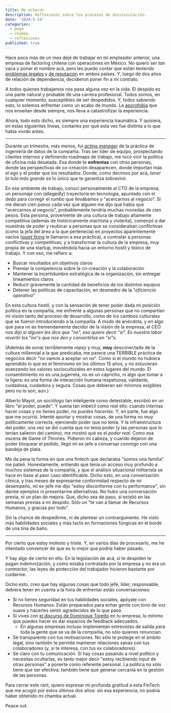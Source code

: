```yaml
---
title: Me echaron
description: Reflexiones sobre los procesos de desvinculación.
date: '2024-5-24'
categories:
  - pega
  - chamba
  - reflexiones
published: true
---
```


Hace poco más de un mes dejé de trabajar en mi empleador anterior, una empresa de factoring chilena con operaciones en México. No quiero ser _tan_ vaca y poner el nombre acá, pero les puedo contar que están teniendo [problemas legales](https://www.df.cl/mercados/banca-fintech/xepelin-se-querella-contra-hermano-de-socio-de-la-firma-por-uso-de) y [de reputación](https://www.msn.com/es-mx/dinero/noticias/goldman-sachs-en-medio-del-esc%C3%A1ndalo-por-financiar-empresa-liderada-por-xepelin/ar-BB1l27eu) en ambos países. Y, luego de dos años de relación de dependencia, decidieron poner fin a mi contrato.

A todos quienes trabajamos nos pasa alguna vez en la vida. El despido es una parte natural y probable de una carrera profesional. Todos somos, en cualquier momento, susceptibles de ser despedidos. Y, todos sabiendo esto, lo solemos enfrentar como un acabo de mundo. La [aporofobia](https://es.wikipedia.org/wiki/Aporofobia) que nos enseñan desde siempre, nos lleva a catastrofizar la experiencia.

Ahora, todo esto dicho, es siempre una experiencia traumática. Y quisiera, en estas siguientes líneas, contarles por qué esta vez fue distinta a lo que había vivido antes.

---

Durante un trimestre, más menos, fui [_acting manager_](https://media.giphy.com/media/fOPfLzZmTGFSBVMBOs/giphy.gif?cid=790b7611qde63olfhj5xhntuqyzx93294galdvzddbpd4vxn&ep=v1_gifs_search&rid=giphy.gif&ct=g) de la práctica de ingeniería de datos de la compañía. Tras ser líder de equipo, prospectando clientes internos y definiendo roadmaps de trabajo, me tocó vivir la política de oficina más desatada. Esa donde te **enfrentas** con otras personas, donde las perspectivas de co-creación desaparecen, donde importan más el ego y el poder que los resultados. Donde, como decimos por acá, _tener la tula más grande_ es lo único que te garantiza sobrevivir.

En ese ambiente de trabajo, conocí personalmente al CTO de la empresa, un personaje con (allegedly) trayectoria en tecnología, apuntado con el dedo para corregir el rumbo que llevábamos y "acercarnos al negocio". Si me dieran cien pesos cada vez que alguien me dijo que había que "acercarnos al negocio", probablemente tendría muchas monedas de cien pesos. Esta persona, proveniente de una cultura de trabajo altamente competitiva (además de históricamente machista y violenta), comenzó a dar muestras de poder y reubicar a personas que se consideraban conflictivas (como la jefa del área a la que pertenecía) en proyectos aparentemente vacíos ([_quiet firing_](https://hbr.org/2022/11/are-you-being-quiet-fired) le llamaron a esa práctica), a contratar a personas conflictivas y competitivas, y a transformar la cultura de la empresa, muy propia de una startup, moviéndola hacia un entorno hostil y tóxico de trabajo. Y con eso, me refiero a:

* Buscar resultados sin objetivos claros
* Premiar la competencia sobre la co-creación y la colaboración
* Mantener la incertidumbre estratégica de la organización, sin entregar lineamientos claros
* Reducir gravemente la cantidad de beneficios de los distintos equipos
* Detener las políticas de capacitación, en desmedro de la "_eficiencia operativa_"

En esta cultura hostil, y con la sensación de tener poder dada mi posición política en la compañía, me enfrenté a algunas personas que no compartían mi visión tanto del proceso de desarrollo, como de los cambios culturales que se fueron introduciendo a la compañía. A modo de anécdota, y en algo que para mí es tremendamente decidor de la visión de la empresa, el CEO nos dijo <em>si alguien les dice que "no", eso quiere decir "sí". Es nuestra labor revertir los "no"s que nos den y convertirlos en "sí"s</em>.

(Además de sonar terriblemente _rapey_ y muy, **muy** desconectado de la cultura millennial a la que predicaba, me parece una TERRIBLE práctica de negocios decir "no vamos a aceptar un no". Como si el mundo no hubiera aprendido lo que es el feminismo en los últimos 15 años, y no estuvieran avanzando los valores socioculturales en estos lugares del mundo. El consentimiento no es una jugarreta, no es un capricho, ni algo que tomar a la ligera: es una forma de interacción humana respetuosa, validante, cuidadosa, cuidadora y segura. Cosas que debieran ser mínimos exigibles pero no lo son, aún.)

Alberto Mayol, un sociólogo tan inteligente como detestable, escribió en un libro "el poder, puede". Y suena tan imbécil como real ello: cuando intentas hacer cosas y no tienes poder, _no puedes hacerlas_. Y, en parte, fue algo que me ocurrió. Intenté aportar y mostrar cosas, de una forma no muy políticamente correcta, ejerciendo poder que no tenía. Y la infraestructura del poder, una vez se dió cuenta que no tenía poder (y las personas que lo tenían salieron del camino), me mostró qué es el _poder real_. Como esa escena de Game of Thrones. Pidieron mi cabeza, y cuando dejaron de poder bloquear el pedido, llegó mi ex-jefe a conversar conmigo con una bandeja de plata.

Me da pena la forma en que una fintech que declaraba "somos una familia" me pateó. Honestamente, entiendo que tenía un acceso muy profundo a muchos sistemas de la compañía, y que el análisis situacional militarista se hace en base al peor caso identificable. Dicho esto, en una conversación clínica, y tras meses de expresarme conformidad respecto de mi desempeño, mi ex-jefe me dijo "estoy disconforme con tu performance", sin darme ejemplos ni presentarme alternativas. No hubo una conversación previa, ni un plan de mejora. Que, dicho sea de paso, sí existió en las semanas previas a mi despido. Sólo un "te van a llamar de Recursos Humanos, y gracias por todo".

Sin la chance de despedirme, ni de plantear un contrargumento. He visto más habilidades sociales y más tacto en formaciones fúngicas en el borde de una tina de baño.

---

Por cierto que estoy molesto y triste. Y, en varios días de procesarlo, me he intentado convencer de que es lo mejor que podría haber pasado.

Y hay algo de cierto en ello. En la legislación de acá, si te despiden te pagan indemnización, y como estaba contratado por la empresa y no era un _contractor_, las leyes de protección del trabajador hicieron bastante por cuidarme.

Dicho esto, creo que hay algunas cosas que todo jefe, líder, responsable, debiera tener en cuenta a la hora de enfrentar estas conversaciones:

* Si no tienes seguridad en tus habilidades sociales, apóyate con Recursos Humanos. Están preparados para echar gente con tono de voz suave y hacerles sentir agradecidos de lo que pasó.
* Si vives con [el discurso de Dominique Toretto](https://www.vrogue.co/post/dom-toretto-family-is-everything-meme-compilation-youtube) en tu empresa, lo mínimo que puedes hacer es dar espacios de feedback adecuados.
  * En algunas empresas incluso implementan entrevistas de salida para toda la gente que se va de la compañía, no sólo quienes renuncian.
* Sé transparente con tus motivaciones. No sólo te protege en el ámbito legal, sino también te permite mantener relaciones sanas con tus colaboradores (y, si te interesa, con tus ex colaboradores).
* Sé claro con tu comunicación. Si hay cosas pasando a nivel político y necesitas ocultarlas, es tanto mejor decir "estoy recibiendo input de otras personas" a ponerte como referente personal. La política no sólo tiene que ser efectiva; también tiene que generar cercanía en la gestión de las personas.

Para cerrar este rant, quiero expresar mi profunda gratitud a esta FinTech que me acogió por estos últimos dos años: sin esa experiencia, no podría  haber obtenido mi chamba actual.

Peace out.